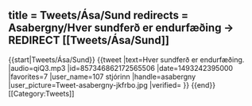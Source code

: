 title = Tweets/Ása/Sund
redirects = Asabergny/Hver sundferð er endurfæðing -> REDIRECT [[Tweets/Ása/Sund]]
---

{{start|Tweets/Ása/Sund}}
{{tweet
|text=Hver sundferð er endurfæðing.
|audio=qiQ3.mp3
|id=857346862172565506
|date=1493242395000
|favorites=7
|user_name=107 stjórinn
|handle=asabergny
|user_picture=Tweet-asabergny-jkfrbo.jpg
|verified=
}}
{{end}}<noinclude>
[[Category:Tweets]]
</noinclude>